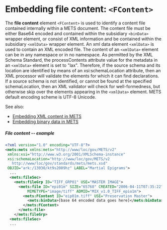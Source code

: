 # Embedding file content: `<FContent>`

The **file content** element `<FContent>` is used to identify a content
file contained internally within a METS document. The content file must
be either Base64 encoded and contained within the subsidiary `<binData>`
wrapper element, or consist of XML information and be contained within
the subsidiary `<xmlData>` wrapper element. An xml data element
`<xmlData>` is used to contain an XML encoded file. The content of an
`<xmlData>` element can be in any namespace or in no namespace. As
permitted by the XML Schema Standard, the processContents attribute
value for the metadata in an `<xmlData>` element is set to "lax".
Therefore, if the source schema and its location are identified by means
of an xsi:schemaLocation attribute, then an XML processor will validate
the elements for which it can find declarations. If a source schema is
not identified, or cannot be found at the specified schemaLocation, then
an XML validator will check for well-formedness, but otherwise skip over
the elements appearing in the `<xmlData>` element. METS default encoding
scheme is UTF-8 Unicode.

See also:

* [Embedding XML content in METS](xmlData.md)
* [Embedding binary data in METS](binData.md)
##### File content -- example

```xml
<?xml version="1.0" encoding="UTF-8"?>
<mets:mets xmlns:mets="http://www/loc/gov/METS/v2"
 xmlns:xsi="http://www.w3.org/2001/XMLSchema-instance"
 xsi:schemaLocation="http://www/loc/gov/METS/v2
   http://www/loc/gov/standards/mets/mets.xsd"
 OBJID="ark:/13030/kt9s2009hz" LABEL="Martial Epigrams">
  ...
  <mets:fileSec>
    <mets:fileGrp ID="TIFF_GRP01" USE="MASTER IMAGE">
      <mets:file ID="epi01m" SIZE="65768" CREATED="2006-04-11T07:35:22"
          MIMETYPE="image/tiff" ADMID="MIX_v1.0_TIFF_epio1m">
        <mets:FContent ID="eip01m.tiff" USE="Preservation Master">
          <mets:binData>[base 64 encoded data goes here]</mets:binData>
        </mets:FContent>
      </mets:file>
    </mets:fileGrp>
  <mets:fileSec>
  ...
```